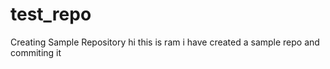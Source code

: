 # test_repo
Creating Sample Repository
hi
this is ram
i have created a sample repo and commiting it
